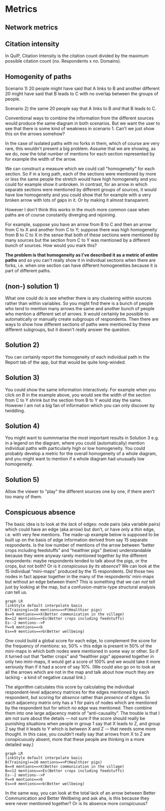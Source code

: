 # Metrics

## Network metrics

## Citation intensity

In QuIP, Citation Intensity is the citation count divided by the maximum possible citation count (no. Respondents x no. Domains).

## Homogenity of paths

Scenario 1) 20 people might have said that A links to B and another different 20 might have said that B leads to C with no overlap between the groups of people. 

Scenario 2)  the same 20 people say that A links to B *and* that B leads to C.

Conventional ways to combine the information from the different sources would produce the same diagram in both scenarios. But we want the user to see that there is some kind of weakness in scenario 1. Can't we just show this on the arrows somehow?

In the case of isolated paths with no forks in them, which of course are very rare, this wouldn't present a big problem. Assume that we are showing, as we do, now the total number of mentions for each section represented by for example the width of the arrow.

We can construct a measure which we could call "homogeneity" for each section. So if in a long path, each of the sections were mentioned by more or less the same people the stretch would have high homogeneity and you could for example show it unbroken. In contrast, for an arrow in which separate sections were mentioned by different groups of sources, it would have low homogeneity and you could show that for example with a very broken arrow with lots of gaps in it. Or by making it almost transparent. 

However I don't think this works in the much more common case when paths are of course constantly diverging and rejoining. 

For example, suppose you have an arrow from B to C and then an arrow from C to X and another from C to Y; suppose there was high homogeneity from B to C to X in the sense that both of these sections were mentioned by many sources but the section from C to Y was mentioned by a different bunch of sources. How would you mark this? 

**The problem is that homogeneity as I've described it as a metric of entire paths** and so you can't really show it in individual sections when there are forks, i.e. when one section can have different homogeneities because it is part of different paths. 

## (non-) solution 1)

What one could do is see whether there is any clustering within sources rather than within variables. So you might find there is a bunch of people who tend to mention many arrows the same and another bunch of people who mention a different set of arrows. It would certainly be possible to automatically or manually create subgroups of respondents. Then there are ways to show how different sections of paths were mentioned by these different subgroups, but it doesn't really answer the question.

## Solution 2)

You can certainly report the homogeneity of each individual path in the Report tab of the app, but that would be quite long-winded.

## Solution 3) 

You could show the same information interactively. For example when you click on B in the example above, you would see the width of the section from C to Y  shrink but the section from B to Y would stay the same. However I am not a big fan of information which you can only discover by twiddling. 

## Solution 4) 

You might want to summmarise the most important results in Solution 3 e.g. in a legend on the diagram, where you could (automatically) mention individual paths with particularly high or low homogeneity. You could probably develop a metric for the overall homogeneity of a whole diagram, and you might want to mention if a whole diagram had unusually low homogeneity. 

## Solution 5)

Allow the viewer to "play" the different sources one by one, if there aren't too many of them.



## Conspicuous absence

The basic idea is to look at the *lack* of edges: node pairs (aka variable pairs) which could have an edge (aka arrow) but don’t, or have only a thin edge, i.e. with very few mentions. The made-up example below is supposed to be built up on the basis of edge information derived from say 15 separate respondents. Is the low number of mentions of the arrow between “better crops including feedstuffs” and “healthier pigs” (below) understandable because they were anyway rarely mentioned together by the different respondents: maybe respondents tended to talk about the pigs, or the crops, but not both? Or is it *conspicuous by its absence*? We can look at the 15 individual “mini-maps” produced by the 15 respondents. Did those two nodes in fact appear together in the many of the respondents’ mini-maps but without an edge between them? This is something that we can *not* tell just by looking at the map, but a confusion-matrix-type structural analysis *can* tell us. 

```mermaid
graph LR
linkStyle default interpolate basis
B(Training)==10 mentions==>P(Healthier pigs)
B==9 mentions==>X(Better communication in the village)
B==12 mentions==>Es(Better crops including feedstuffs)
Es--2 mentions-->P
P==9 mentions==>b
Es==9 mentions==>b(Better wellbeing)
```

One could build a global score for each edge, to complement the score for the frequency of mentions: so, 50% = this edge is present in 50% of the mini-maps in which both nodes were mentioned in some way or other. So if it turned out that “better crops” and “healthier pigs” appeared together in only two mini-maps, it would get a score of 100% and we would take it more seriously than if it had a score of say 10%. (We could also go on to look at all the arrows which are not in the map and talk about *how much* they are lacking - a kind of negative causal link.) 

The algorithm calculates this score by calculating the individual respondent-level adjacency matrices for the edges mentioned by each respondent, but scoring for *absence* rather than *presence* of edges. So each adjacency matrix only has a 1 for pairs of nodes which are mentioned by the respondent but for which no edge was mentioned. Then combine them into one large adjacency matrix of “anti-causality”.  The trouble is that I am not sure about the details -– not sure if the score should really be punishing situations when people in group 1 say that X leads to Z, and group 2 say that it leads to Y which is *between* X and Z -– that needs some more thought. In this case, you couldn’t really say that arrows from X to Z are conspicuously absent, more that these people are thinking in a more detailed way.)

```mermaid
graph LR
linkStyle default interpolate basis
B(Training)==10 mentions==>P(Healthier pigs)
B==9 mentions==>X(Better communication in the village)
B==12 mentions==>Es(Better crops including feedstuffs)
Es--2 mentions-->P
P==9 mentions==>b
Es==9 mentions==>b(Better wellbeing)
```

In the same way, you can look at the total lack of an arrow between Better Communication and Better Wellbeing and ask aha, is this because they were never mentioned together? Or is its absence more conspicuous? 